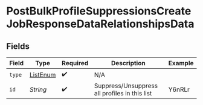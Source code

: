 # PostBulkProfileSuppressionsCreateJobResponseDataRelationshipsData


## Fields

| Field                                           | Type                                            | Required                                        | Description                                     | Example                                         |
| ----------------------------------------------- | ----------------------------------------------- | ----------------------------------------------- | ----------------------------------------------- | ----------------------------------------------- |
| `type`                                          | [ListEnum](../../models/components/ListEnum.md) | :heavy_check_mark:                              | N/A                                             |                                                 |
| `id`                                            | *String*                                        | :heavy_check_mark:                              | Suppress/Unsuppress all profiles in this list   | Y6nRLr                                          |